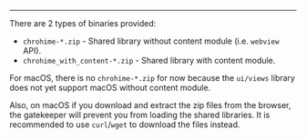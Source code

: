 ---

There are 2 types of binaries provided:

* `chrohime-*.zip` - Shared library without content module (i.e. `webview` API).
* `chrohime_with_content-*.zip` - Shared library with content module.

For macOS, there is no `chrohime-*.zip` for now because the `ui/views` library
does not yet support macOS without content module.

Also, on macOS if you download and extract the zip files from the browser, the
gatekeeper will prevent you from loading the shared libraries. It is recommended
to use `curl`/`wget` to download the files instead.
